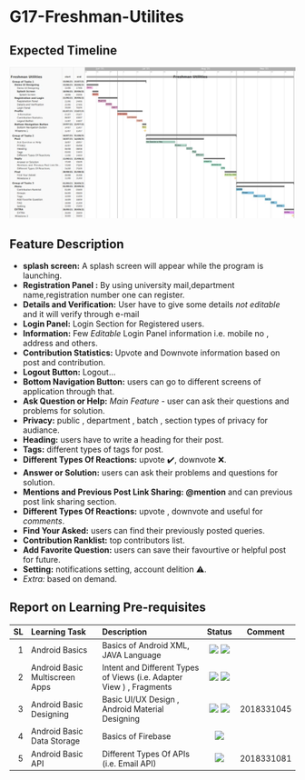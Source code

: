 # G17-Freshman-Utilites

## Expected Timeline
![gantt_chart](gantt_chart.JPG)

## Feature Description
* **splash screen:**  A splash screen will appear while the program is launching.
* **Registration Panel :** By using university mail,department name,registration number one can register.
* **Details and Verification:** User have to give some details *not editable* and it will verify through e-mail
* **Login Panel:** Login Section for Registered users.
* **Information:** Few *Editable* Login Panel information i.e. mobile no , address and others.
* **Contribution Statistics:**  Upvote and Downvote information based on post and contribution.
* **Logout Button:** Logout...
* **Bottom Navigation Button:** users can go to different screens of application through that.
* **Ask Question or Help:** *Main Feature* - user can ask their questions and problems for solution.
* **Privacy:** public , department , batch , section types of privacy for audiance.
* **Heading:** users have to write a heading for their post.
* **Tags:** different types of tags for post.
* **Different Types Of Reactions:** upvote :heavy_check_mark:, downvote :x:.
* **Answer or Solution:** users can ask their problems and questions for solution.
* **Mentions and Previous Post Link Sharing:** **@mention** and can previous post link sharing section.
* **Different Types Of Reactions:** upvote , downvote and useful for *comments*.
* **Find Your Asked:** users can find their previously posted queries.
* **Contribution Ranklist:** top contributors list.
* **Add Favorite Question:** users can save their favourtive or helpful post for future.
* **Setting:** notifications setting, account delition :warning:.
* *Extra:* based on demand.

Report on Learning Pre-requisites
----------------------------------


SL | Learning Task | Description | Status | Comment |
--:|:--------------|:------------|:------:|---------|
1  | Android Basics    | Basics of Android XML, JAVA Language | ![ ](https://img.shields.io/badge/Basics_of_XML-Learned-green) ![ ](https://img.shields.io/badge/JAVA_Language-In_Progress-orange) ||
2  | Android Basic Multiscreen Apps    | Intent and Different Types of Views (i.e. Adapter View ) , Fragments | ![ ](https://img.shields.io/badge/Intent_and_Different_Types_of_Views-Learned-green) ![ ](https://img.shields.io/badge/Fragments-July%2021-blue) ||
3  | Android Basic Designing    | Basic UI/UX Design , Android Material Designing | ![ ](https://img.shields.io/badge/Basic_UI/UX_Design-In_Progress-orange) ![ ](https://img.shields.io/badge/Android_Material_Designing-July%2021-blue) |2018331045|
4  | Android Basic Data Storage    | Basics of Firebase | ![ ](https://img.shields.io/badge/Basics_of_Firebase-June%2021-red)||
5  | Android Basic API  | Different Types Of APIs (i.e. Email API)  | ![ ](https://img.shields.io/badge/Different_Types_Of_APIs-In_Progress-orange) |2018331081|
